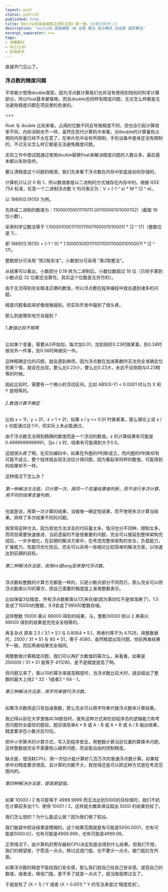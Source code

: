 ```yaml
---
layout: post
status: publish
published: true
title: 《Unity3D高级编程之进阶主程》第一章，C#要点技术(三)
description: "unity3d 高级编程 c# 主程 算法 设计模式 动态库 底层算法"
excerpt_separator: ===
tags:
- 书籍著作
- Unity3D
- 前端技术
---
```


直接开门见山了。

### 浮点数的精度问题

平常极少使用double类型，因为浮点数计算我们也并没有使用到特别的科学计算部分，所以float基本都够用，而且double也同样有精度问题，无论怎么样都是无法避免精度问题在项目里的危害的。

===

float 与 double 比较来看，占用的位数不同会导致精度不同，但也会引起计算效率不同，内存消耗也不一样，虽然在现代计算机中来看，对double的计算量和占用的内存量已经不太在意了，在单片机中会有所限制，手机设备中是肯定没有限制的，不过无论怎么样它都是无法避免精度问题。

实际工作中想试图通过使用double替换float来解决精度问题的人数众多，最后基本都以失败告终。

要认清精度这个问题的根源，我们先来看下浮点数在内存中到底是如何存储的。

计算机只认识 0 和 1，所以数值都是以二进制的方式储存在内存中的。根据 IEEE 754 标准，任意一个二进制浮点数 V 均可表示为：V = (-1 ^ s) * M * (2 ^ e)。

以 198903.19(10) 为例，

先转成二进制的数值为：110000100011110111.0011000010100011(2)（截取 16 位小数），

采用科学记数法等于 1.100001000111101110011000010100011 * (2 ^ 17)（整数位是 1），

即 198903.19(10) = (-1 ^ 0) * 1.100001000111101110011000010100011 * (2 ^ 17)。

整数部分可采用 "除2取余法"，小数部分可采用 "乘2取整法"。

从结果可以看出，小数部分 0.19 转为二进制后，小数位数超过 16 位（已经手算到小数点后 32 位都还没算完，其实这个位数是无穷尽的）。

由于无法得到完全精准正确的数值，所以浮点数在程序编程中就会遇到诸多的问题。

精度问题看起来好像很难碰到，但实际开发中碰到了很头疼。

那么到底哪些地方会碰到？

###### 1.数值比较不相等

比如某个变量，需要从0开始加，每次加0.01，加到刚好0.23时做某事，到0.34时做另外一件事，到0.56时再做另一件。

这种精确定位的问题，就会遇到麻烦。因为浮点数在加减乘数时无法完全准确定位到某个值，就会在出现，要么比0.23小，要么比0.23大，永远不会刚刚与0.23相等的时候。

因此比较时，需要有一个微小的浮动区间。比如 ABS(X-Y) < 0.0001 时认为 X 和 Y 是相等的。

###### 2.数值计算不确定

比如 x = 1f，y = 2f，z = 1 * 2f，如果 x / y <= 0.5f 时做某事，那么理论上说 x / z 也能通过这个if，但实际上未必能通过。

由于浮点数无法得到精确的数值而是一个浮动的数值。z 的计算结果有可能是0.4999999999991，当x / z 时，结果有可能得到大于0.5。

这就很头疼了啊。在实际编码中，如果在外圈的if判断成立，而内圈的if判断却有可能不成立，整个程序就出现无法估计得问题，因为看起来同样的数值，可能得到的结果却不一样。

这种情况下怎么办？

###### 第一种解决方法是，只计算一次，用同一个变量结果做判断，而不进行多次计算，用不同的结果变量判断。

也就是说，用第一次计算的结果，当做唯一确定性结果，而不使用多次计算当结果。排除了多次结果不同的问题。

我常用这种方法，因为其他方法涉及的代码量太多，情况也分不同种，限制太多，而项目需要快速推进，当前遗留的不是很重要的问题，完全可以推延到整体架构完成后，一步步细化，在前期的解决方案中，在考虑完整体架构的安全，负载能力，扩展能力，性能可优化性后，完全可以采用一些相对比较简单的解决方案，以快速达到前期的目标。

###### 第二种解决办法是，改用int或long型来替代浮点数。

浮点数和整数的计算方式都是一样的，只是小数点部分不同而已，那么完全可以把浮点数乘以10的幂次，把自己需要的精度提上来用整数表示。

比如保留3位精度，所有浮点数都乘以1万来存储(因为第四位不是很准确了)，1.5变成了15000的整数，9.9变成了99000整数存储。

这样整数 15000 乘以 99000 得到的结果，与，整数30000 除以 2 再乘以 99000 得到的结果是完完全全相等的。

再复杂点 原来 2.5 / 3.1 * 5.1 与 0.8064 * 5.1，两者约等于为 4.1126，用整数替代，2500 / 31 * 51 与 80 * 51，等于 4080，虽然精度出现问题，但前两者结果不一致，而后两者结果完全相同。

用整数做计算精度问题，我们可以再扩大数值的幂次么，来看看，如果是 250000 / 31 * 51 就等于 411290，是不是精度提高了啊。

但问题又来了，乘以10的幂次来提高精度时，当浮点数比较大时，就会超出了整数的最大上线2 ^ 32 - 1或者2 ^ 64 - 1。

###### 第三种解决方法是，用字符串替代浮点数。

如果浮点数用途只有加减乘数，那么完全可以用字符串代替浮点数来计算结果。

我记得以前在大学里做ACM题目时，就有这种方式来检验程序员的逻辑能力和考虑问题的全面性的题目，题目很简单A * B 或 A - B 或 A + B 或 A / B 输出结果，精度要求在小数点后10位。

把中小学算术的计算方式，写入到程序里去，用整数计算当前位置的算算术问题，这样整数就完全不需要担心越界问题，而且能自由的控制精度。

缺点是，很消耗CPU，用一次估计能计算好几百万次的普通浮点数计算。如果程序中对精度要求很高，且计算的次数不大，我觉得还是可以把这种方式放在考虑范围内的。

###### 第四种解决办法是，提高期望值。

如果 10000 / 2 有可能等于 4999.9999 而无法达到5000的目标值时，我们不妨在计算前多加个1，使得 10001 / 2，这样就大概率保证超出 5000 的结果目标了。

我们怎么想的？为什么能这么做？因为我们做了假设。

我们脑袋中假设结果是模糊的，这个结果范围就是有可能是5000.0001，也有可能是5000.02，也有可能是4999.998，也有可能是4999.98。

正常情况下，由计算机的寄存器和CPU决定到底会得到什么结果。但我们不想，我们的期望是，宁愿高一点点，跨过这道门槛，也不要少一点点，被门槛拦在外面。

如果浮点数的精度不能给我们安全感，那么我们就自己给自己安全感。提高自己的数值，或者说，降低门槛，差不多了就差一点点了，就当做是跨过去了。

于是就有了 (X + 1) / Y 或者 (X + 0.001) * Y 的写法来度过'精度危机'。



